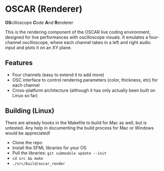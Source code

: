 # OSCAR (Renderer)
**OS**cilloscope **C**ode **A**nd **R**enderer

This is the rendering component of the OSCAR live coding environment, designed for live performances with oscilloscope visuals. It emulates a four-channel oscilloscope, where each channel takes in a left and right audio input and plots it on an XY plane.

## Features
- Four channels (easy to extend it to add more)
- OSC interface to control rendering parameters (color, thickness, etc) for each channel
- Cross-platform architecture (although it has only actually been built on Linux so far)

## Building (Linux)
There are already hooks in the Makefile to build for Mac as well, but is untested. Any help in documenting the build process for Mac or Windows would be appreciated!

- Clone the repo
- Install the SFML libraries for your OS
- Pull the libraries: `git submodule update --init`
- `cd src && make`
- `./src/build/oscar_render`